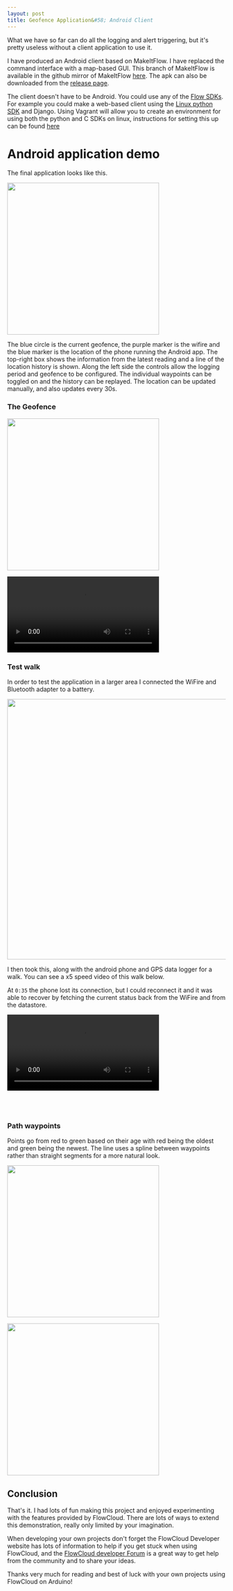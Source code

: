 ```yaml
---
layout: post
title: Geofence Application&#58; Android Client 
---
```


What we have so far can do all the logging and alert triggering, but it's pretty useless without a client application to use it.

I have produced an Android client based on MakeItFlow. I have replaced the command interface with a map-based GUI. This branch of MakeItFlow is available in the github mirror of MakeItFlow [here](https://github.com/IMG-FlowCloud/make-it-flow-arduino/tree/geofence). The apk can also be downloaded from the [release page](https://github.com/IMG-FlowCloud/make-it-flow-arduino/releases/tag/geofence).

The client doesn't have to be Android. You could use any of the [Flow SDKs](http://flow.imgtec.com/developers/develop). For example you could make a web-based client using the [Linux python SDK](http://flow.imgtec.com/developers/develop/desktop/linux/python-sdk) and Django. Using Vagrant will allow you to create an environment for using both the python and C SDKs on linux, instructions for setting this up can be found [here](http://flow.imgtec.com/developers/develop/desktop/linux/setup)


# Android application demo 

The final application looks like this.

<img src="/flow-on-arduino/images/demo.jpg" width="350"></img>

The blue circle is the current geofence, the purple marker is the wifire and the blue marker is the location of the phone running the Android app. The top-right box shows the information from the latest reading and a line of the location history is shown. Along the left side the controls allow the logging period and geofence to be configured. The individual waypoints can be toggled on and the history can be replayed. The location can be updated manually, and also updates every 30s.  

### The Geofence
<img src="/flow-on-arduino/images/set_fence.png" width="350"></img>

<video src="/flow-on-arduino/images/fence_a_4.webm" width="350" controls></video>

### Test walk

In order to test the application in a larger area I connected the WiFire and Bluetooth adapter to a battery.

<img src="/flow-on-arduino/images/shoebox.jpg" width="600"></img>

I then took this, along with the android phone and GPS data logger for a walk.
You can see a x5 speed video of this walk below.

At `0:35` the phone lost its connection, but I could reconnect it and it was able to recover by fetching the current status back from the WiFire and from the datastore.

<video src="/flow-on-arduino/images/walkdemo_1_3gcutout.webm" width="350" controls></video>

<br><br>
### Path waypoints

Points go from red to green based on their age with red being the oldest and green being the newest.
The line uses a spline between waypoints rather than straight segments for a more natural look.

<img src="/flow-on-arduino/images/path_1.png" width="350"></img>

<img src="/flow-on-arduino/images/path_2.png" width="350"></img>


## Conclusion

That's it. I had lots of fun making this project and enjoyed experimenting with the features provided by FlowCloud. There are lots of ways to extend this demonstration, really only limited by your imagination. 

When developing your own projects don't forget the FlowCloud Developer website has lots of information to help if you get stuck when using FlowCloud, and the [FlowCloud developer Forum](http://forum.imgtec.com/categories/flow-developers) is a great way to get help from the community and to share your ideas.

Thanks very much for reading and best of luck with your own projects using FlowCloud on Arduino!
